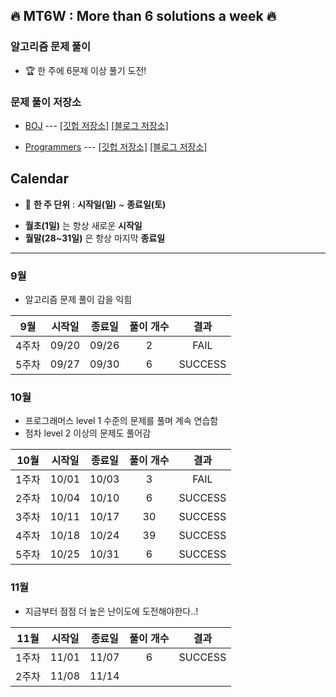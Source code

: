 ## :fire: MT6W : More than 6 solutions a week :fire:

### 알고리즘 문제 풀이

- :trophy: 한 주에 6문제 이상 풀기 도전!



### 문제 풀이 저장소

- [BOJ](https://www.acmicpc.net/) --- [[깃헙 저장소]](https://github.com/bky373/problem-solving/tree/master/boj) [[블로그 저장소]](https://bky373.tistory.com/category/%3E%20%EC%95%8C%EA%B3%A0%EB%A6%AC%EC%A6%98%20%EB%AC%B8%EC%A0%9C%20%ED%92%80%EC%9D%B4/BOJ)

- [Programmers](https://programmers.co.kr/) --- [[깃헙 저장소]](https://github.com/bky373/problem-solving/tree/master/programmers) [[블로그 저장소]](https://bky373.tistory.com/category/%3E%20%EC%95%8C%EA%B3%A0%EB%A6%AC%EC%A6%98%20%EB%AC%B8%EC%A0%9C%20%ED%92%80%EC%9D%B4/%ED%94%84%EB%A1%9C%EA%B7%B8%EB%9E%98%EB%A8%B8%EC%8A%A4)



## Calendar 

* :date: **한 주 단위** : **시작일(일)** ~ **종료일(토)**

- **월초(1일)** 는 항상 새로운 **시작일**
- **월말(28~31일)** 은 항상 마지막 **종료일**

---

### 9월

  - 알고리즘 문제 풀이 감을 익힘

|  9월  | 시작일 | 종료일 | 풀이 개수 |  결과   |
| :---: | :----: | :----: | :-------: | :-----: |
| 4주차 | 09/20  | 09/26  |     2     |  FAIL   |
| 5주차 | 09/27  | 09/30  |     6     | SUCCESS |

### 10월

  - 프로그래머스 level 1 수준의 문제를 풀며 계속 연습함
  - 점차 level 2 이상의 문제도 풀어감

| 10월  | 시작일 | 종료일 | 풀이 개수 |  결과   |
| :---: | :----: | :----: | :-------: | :-----: |
| 1주차 | 10/01  | 10/03  |     3     |  FAIL   |
| 2주차 | 10/04  | 10/10  |     6     | SUCCESS |
| 3주차 | 10/11  | 10/17  |    30     | SUCCESS |
| 4주차 | 10/18  | 10/24  |    39     | SUCCESS |
| 5주차 | 10/25  | 10/31  |     6     | SUCCESS |

### 11월

  - 지금부터 점점 더 높은 난이도에 도전해야한다..!  

| 11월  | 시작일 | 종료일 | 풀이 개수 |  결과   |
| :---: | :----: | :----: | :-------: | :-----: |
| 1주차 | 11/01  | 11/07  |     6     | SUCCESS |
| 2주차 | 11/08  | 11/14  |           |         |
